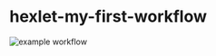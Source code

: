 # hexlet-my-first-workflow

![example workflow](https://github.com/msaprog/hexlet-my-first-workflow/actions/workflows/hexlet-check.yml/badge.svg)